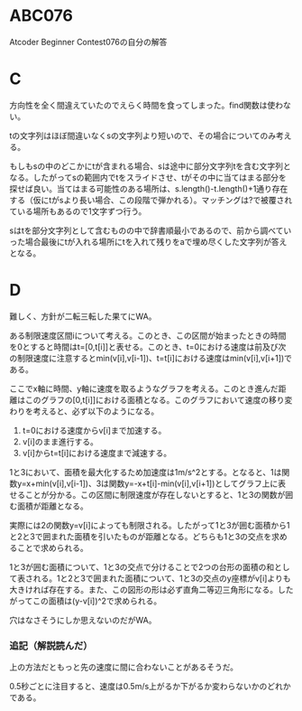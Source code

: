 # ABC076
Atcoder Beginner Contest076の自分の解答

# C
方向性を全く間違えていたのでえらく時間を食ってしまった。find関数は使わない。

tの文字列はほぼ間違いなくsの文字列より短いので、その場合についてのみ考える。

もしもsの中のどこかにtが含まれる場合、sは途中に部分文字列tを含む文字列となる。したがってsの範囲内でtをスライドさせ、tがその中に当てはまる部分を探せば良い。当てはまる可能性のある場所は、s.length()-t.length()+1通り存在する（仮にtがsより長い場合、この段階で弾かれる）。マッチングは?で被覆されている場所もあるので1文字ずつ行う。

sはtを部分文字列として含むものの中で辞書順最小であるので、前から調べていった場合最後にtが入れる場所にtを入れて残りをaで埋め尽くした文字列が答えとなる。

# D

難しく、方針が二転三転した果てにWA。

ある制限速度区間iについて考える。このとき、この区間が始まったときの時間を0とすると時間はt=[0,t[i]]と表せる。このとき、t=0における速度は前及び次の制限速度に注意するとmin(v[i],v[i-1])、t=t[i]における速度はmin(v[i],v[i+1])である。

ここでx軸に時間、y軸に速度を取るようなグラフを考える。このとき進んだ距離はこのグラフの[0,t[i]]における面積となる。このグラフにおいて速度の移り変わりを考えると、必ず以下のようになる。

1. t=0における速度からv[i]まで加速する。
2. v[i]のまま進行する。
3. v[i]からt=t[i]における速度まで減速する。

1と3において、面積を最大化するため加速度は1m/s^2とする。となると、1は関数y=x+min(v[i],v[i-1])、3は関数y=-x+t[i]-min(v[i],v[i+1])としてグラフ上に表せることが分かる。この区間に制限速度が存在しないとすると、1と3の関数が囲む面積が距離となる。

実際には2の関数y=v[i]によっても制限される。したがって1と3が囲む面積から1と2と3で囲まれた面積を引いたものが距離となる。どちらも1と3の交点を求めることで求められる。

1と3が囲む面積について、1と3の交点で分けることで2つの台形の面積の和として表される。1と2と3で囲まれた面積について、1と3の交点のy座標がv[i]よりも大きければ存在する。また、この図形の形は必ず直角二等辺三角形になる。したがってこの面積は(y-v[i])^2で求められる。

穴はなさそうにしか思えないのだがWA。

### 追記（解説読んだ）

上の方法だともっと先の速度に間に合わないことがあるそうだ。

0.5秒ごとに注目すると、速度は0.5m/s上がるか下がるか変わらないかのどれかである。